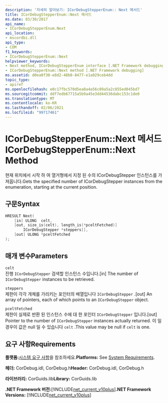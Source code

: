 ```yaml
---
description: '자세히 알아보기: ICorDebugStepperEnum:: Next 메서드'
title: ICorDebugStepperEnum::Next 메서드
ms.date: 03/30/2017
api_name:
- ICorDebugStepperEnum.Next
api_location:
- mscordbi.dll
api_type:
- COM
f1_keywords:
- ICorDebugStepperEnum::Next
helpviewer_keywords:
- Next method, ICorDebugStepperEnum interface [.NET Framework debugging]
- ICorDebugStepperEnum::Next method [.NET Framework debugging]
ms.assetid: d0ea0f30-e8d2-48b0-8477-e1a029ceb4dd
topic_type:
- apiref
ms.openlocfilehash: e0c17fbc570d5ea8a4a56c89a5a2c855ed045bd7
ms.sourcegitcommit: ddf7edb67715a5b9a45e3dd44536dabc153c1de0
ms.translationtype: MT
ms.contentlocale: ko-KR
ms.lasthandoff: 02/06/2021
ms.locfileid: "99717461"
---
```

# <a name="icordebugstepperenumnext-method"></a><span data-ttu-id="8f295-103">ICorDebugStepperEnum::Next 메서드</span><span class="sxs-lookup"><span data-stu-id="8f295-103">ICorDebugStepperEnum::Next Method</span></span>

<span data-ttu-id="8f295-104">현재 위치에서 시작 하 여 열거형에서 지정 된 수의 ICorDebugStepper 인스턴스를 가져옵니다.</span><span class="sxs-lookup"><span data-stu-id="8f295-104">Gets the specified number of ICorDebugStepper instances from the enumeration, starting at the current position.</span></span>  
  
## <a name="syntax"></a><span data-ttu-id="8f295-105">구문</span><span class="sxs-lookup"><span data-stu-id="8f295-105">Syntax</span></span>  
  
```cpp  
HRESULT Next(  
    [in] ULONG  celt,  
    [out, size_is(celt), length_is(*pceltFetched)]  
        ICorDebugStepper *steppers[],  
    [out] ULONG *pceltFetched  
);  
```  
  
## <a name="parameters"></a><span data-ttu-id="8f295-106">매개 변수</span><span class="sxs-lookup"><span data-stu-id="8f295-106">Parameters</span></span>  

 `celt`  
 <span data-ttu-id="8f295-107">진행 `ICorDebugStepper` 검색할 인스턴스 수입니다.</span><span class="sxs-lookup"><span data-stu-id="8f295-107">[in] The number of `ICorDebugStepper` instances to be retrieved.</span></span>  
  
 `steppers`  
 <span data-ttu-id="8f295-108">제한이 각각 개체를 가리키는 포인터의 배열입니다 `ICorDebugStepper` .</span><span class="sxs-lookup"><span data-stu-id="8f295-108">[out] An array of pointers, each of which points to an `ICorDebugStepper` object.</span></span>  
  
 `pceltFetched`  
 <span data-ttu-id="8f295-109">제한이 실제로 반환 된 인스턴스 수에 대 한 포인터 `ICorDebugStepper` 입니다.</span><span class="sxs-lookup"><span data-stu-id="8f295-109">[out] Pointer to the number of `ICorDebugStepper` instances actually returned.</span></span> <span data-ttu-id="8f295-110">이 일 경우이 값은 null 일 수 있습니다 `celt` .</span><span class="sxs-lookup"><span data-stu-id="8f295-110">This value may be null if `celt` is one.</span></span>  
  
## <a name="requirements"></a><span data-ttu-id="8f295-111">요구 사항</span><span class="sxs-lookup"><span data-stu-id="8f295-111">Requirements</span></span>  

 <span data-ttu-id="8f295-112">**플랫폼:**[시스템 요구 사항](../../get-started/system-requirements.md)을 참조하세요.</span><span class="sxs-lookup"><span data-stu-id="8f295-112">**Platforms:** See [System Requirements](../../get-started/system-requirements.md).</span></span>  
  
 <span data-ttu-id="8f295-113">**헤더:** CorDebug.idl, CorDebug.h</span><span class="sxs-lookup"><span data-stu-id="8f295-113">**Header:** CorDebug.idl, CorDebug.h</span></span>  
  
 <span data-ttu-id="8f295-114">**라이브러리:** CorGuids.lib</span><span class="sxs-lookup"><span data-stu-id="8f295-114">**Library:** CorGuids.lib</span></span>  
  
 <span data-ttu-id="8f295-115">**.NET Framework 버전:**[!INCLUDE[net_current_v10plus](../../../../includes/net-current-v10plus-md.md)]</span><span class="sxs-lookup"><span data-stu-id="8f295-115">**.NET Framework Versions:** [!INCLUDE[net_current_v10plus](../../../../includes/net-current-v10plus-md.md)]</span></span>
